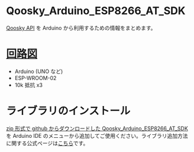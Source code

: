 # Qoosky_Arduino_ESP8266_AT_SDK

[Qoosky API](https://www.qoosky.io/help/api) を Arduino から利用するための情報をまとめます。

# [回路図](https://www.qoosky.io/techs/14bfffdc82)

- Arduino (UNO など)
- ESP-WROOM-02
- 10k 抵抗 x3

# ライブラリのインストール

[zip 形式で github からダウンロードした Qoosky_Arduino_ESP8266_AT_SDK](https://github.com/qoosky/Qoosky_Arduino_ESP8266_AT_SDK/archive/master.zip) を Arduino IDE のメニューから追加してご使用ください。ライブラリ追加方法に関する公式ページは[こちら](https://www.arduino.cc/en/Guide/Libraries#toc4)です。
